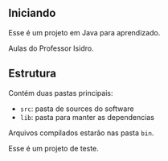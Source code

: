 ## Iniciando

Esse é um projeto em Java para aprendizado.

Aulas do Professor Isidro.

## Estrutura

Contém duas pastas principais:

- `src`: pasta de sources do software
- `lib`: pasta para manter as dependencias

Arquivos compilados estarão nas pasta `bin`.

Esse é um projeto de teste.
